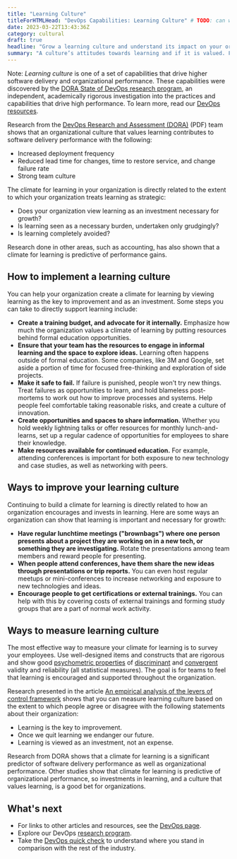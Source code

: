 ```yaml
---
title: "Learning Culture"
titleForHTMLHead: "DevOps Capabilities: Learning Culture" # TODO: can we DRY this out?
date: 2023-03-22T13:43:36Z
category: cultural
draft: true
headline: "Grow a learning culture and understand its impact on your organizational performance."
summary: "A culture’s attitudes towards learning and if it is valued. For example, is learning considered essential for continued progress? Is learning thought of as a cost, or an investment? This is a measure of an organization’s learning culture."
---
```


<!-- TODO: Add NOTE banner to the below section -->
Note: *Learning culture* is one of a set of capabilities that drive higher
software delivery and organizational performance.  These capabilities were
discovered by the
[DORA State of DevOps research program](https://www.devops-research.com/research.html),
an independent, academically rigorous investigation into the practices and
capabilities that drive high performance. To learn more, read our
[DevOps resources](https://cloud.google.com/devops).

Research from the [DevOps Research and Assessment (DORA)](https://services.google.com/fh/files/misc/state-of-devops-2014.pdf)
(PDF) team shows that an
organizational culture that values learning contributes to
software delivery performance with the following:

-   Increased deployment frequency
-   Reduced lead time for changes, time to restore service, and change failure rate
-   Strong team culture

The climate for learning in your organization is directly related to the extent
to which your organization treats learning as strategic:

-  Does your organization
    view learning as an investment necessary for growth?
-  Is learning seen as a necessary burden, undertaken only grudgingly?
-  Is learning completely avoided?

Research done in other areas, such as accounting, has also shown that a climate
for learning is predictive of performance gains.

## How to implement a learning culture

You can help your organization create a climate for learning by viewing
learning as the key to improvement and as an investment. Some steps you can take
 to directly support learning include:

-   **Create a training budget, and advocate for it internally.** Emphasize
    how much the organization values a climate of learning by putting resources
    behind formal education opportunities.
-   **Ensure that your team has the resources to engage in informal
    learning and the space to explore ideas.** Learning often happens outside
    of formal education. Some companies, like 3M and Google, set aside a
    portion of time for focused
    free-thinking and exploration of side projects.
-   **Make it safe to fail.** If failure is punished, people won't try new
    things. Treat failures as opportunities to learn, and hold blameless
    post-mortems to work out how to improve processes and systems. Help people
    feel comfortable taking reasonable risks, and create a culture of innovation.
-   **Create opportunities and spaces to share information.** Whether you
    hold weekly lightning talks or offer resources for monthly
    lunch-and-learns, set up a regular cadence of opportunities for employees
    to share their knowledge.
-   **Make resources available for continued education.** For example,
    attending conferences is important for both exposure to new technology and
    case studies, as well as networking with peers.

## Ways to improve your learning culture

Continuing to build a climate for learning is directly related to how an
organization encourages and invests in learning. Here are some ways an
organization can show that learning is important and necessary for growth:

-   **Have regular lunchtime meetings ("brownbags") where one person
    presents about a project they are working on in a new tech, or something
    they are investigating.** Rotate the presentations among team members and
    reward people for presenting.
-   **When people attend conferences, have them share the new ideas through
    presentations or trip reports.** You can even host regular meetups or
    mini-conferences to increase networking and exposure to new technologies
    and ideas.
-   **Encourage people to get certifications or external trainings.** You
    can help with this by covering costs of external trainings and forming
    study groups that are a part of normal work activity.

## Ways to measure learning culture

The most effective way to measure your climate for learning is to survey
your employees. Use well-designed items and constructs that are rigorous and
show good
[psychometric properties](https://wikipedia.org/wiki/Psychometrics)
of
[discriminant](https://wikipedia.org/wiki/Discriminant_validity)
and
[convergent](https://wikipedia.org/wiki/Convergent_validity)
validity and
reliability (all statistical measures). The goal is for teams to feel that
learning is encouraged and supported throughout the organization.

Research presented in the article
[An empirical analysis of the levers of control framework](https://www.sciencedirect.com/science/article/pii/S0361368207000049)
shows that you can measure learning culture based on the extent to which people
agree or disagree with the following statements about their organization:

-   Learning is the key to improvement.
-   Once we quit learning we endanger our future.
-   Learning is viewed as an investment, not an expense.

Research from DORA shows that a climate for learning is a significant predictor
of software delivery performance as well as organizational performance. Other
studies show that climate for learning is predictive of organizational
performance, so investments in learning, and a culture that values learning, is
a good bet for organizations.

## What's next

-   For links to other articles and resources, see the
    [DevOps page](https://cloud.google.com/devops).
-   Explore our DevOps
    [research program](https://www.devops-research.com/research.html).
-   Take the
    [DevOps quick check](/quickcheck/)
    to understand where you stand in comparison with the rest of the industry.
